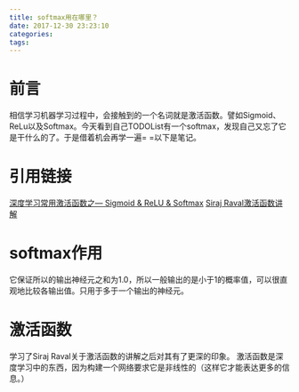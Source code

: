 ```yaml
---
title: softmax用在哪里？
date: 2017-12-30 23:23:10
categories:
tags:
---
```

# 前言
相信学习机器学习过程中，会接触到的一个名词就是激活函数。譬如Sigmoid、ReLu以及Softmax。今天看到自己TODOList有一个softmax，发现自己又忘了它是干什么的了。于是借着机会再学一遍= =以下是笔记。

<!-- more -->
# 引用链接
[深度学习常用激活函数之— Sigmoid & ReLU & Softmax](http://blog.csdn.net/leo_xu06/article/details/53708647)
[Siraj Raval激活函数讲解](https://weibo.com/tv/v/F52uUDZlF?fid=1034:f52462e17a913be82dc3de16b8b73811)
# softmax作用
它保证所以的输出神经元之和为1.0，所以一般输出的是小于1的概率值，可以很直观地比较各输出值。只用于多于一个输出的神经元。

# 激活函数
学习了Siraj Raval关于激活函数的讲解之后对其有了更深的印象。
激活函数是深度学习中的东西，因为构建一个网络要求它是非线性的（这样它才能表达更多的信息。）